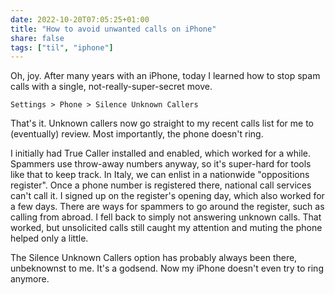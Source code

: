 ```yaml
---
date: 2022-10-20T07:05:25+01:00
title: "How to avoid unwanted calls on iPhone"
share: false
tags: ["til", "iphone"]
---
```

Oh, joy. After many years with an iPhone, today I learned how to stop spam
calls with a single, not-really-super-secret move. 

    Settings > Phone > Silence Unknown Callers

That's it. Unknown callers now go straight to my recent calls list for me to
(eventually) review. Most importantly, the phone doesn't ring.

I initially had True Caller installed and enabled, which worked for a while.
Spammers use throw-away numbers anyway, so it's super-hard for tools like that
to keep track. In Italy, we can enlist in a nationwide "oppositions register".
Once a phone number is registered there, national call services can't call it.
I signed up on the register's opening day, which also worked for a few days.
There are ways for spammers to go around the register, such as calling from
abroad. I fell back to simply not answering unknown calls. That worked, but
unsolicited calls still caught my attention and muting the phone helped
only a little. 

The Silence Unknown Callers option has probably always been there, unbeknownst
to me. It's a godsend. Now my iPhone doesn't even try to ring anymore.

